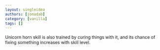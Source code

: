 ```yaml
---
layout: singleidea
authors: [jonadab]
category: [vanilla]
tags: []
---
```

Unicorn horn skill is also trained by curing things with it, and its chance of fixing something increases with skill level.
